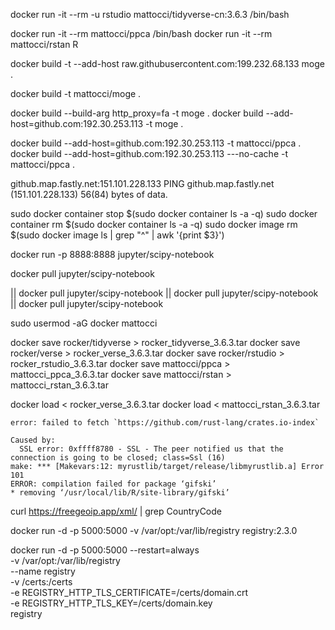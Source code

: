 docker run -it --rm -u rstudio mattocci/tidyverse-cn:3.6.3 /bin/bash

docker run -it --rm  mattocci/ppca /bin/bash
docker run -it --rm  mattocci/rstan R

docker build -t --add-host raw.githubusercontent.com:199.232.68.133 moge .

docker build -t mattocci/moge .

docker build --build-arg http_proxy=fa -t moge .
docker build --add-host=github.com:192.30.253.113 -t moge .

docker build --add-host=github.com:192.30.253.113 -t mattocci/ppca .
docker build --add-host=github.com:192.30.253.113 ---no-cache -t mattocci/ppca .


github.map.fastly.net:151.101.228.133 
PING github.map.fastly.net (151.101.228.133) 56(84) bytes of data.

sudo docker container stop $(sudo docker container ls -a -q)
sudo docker container rm $(sudo docker container ls -a -q)
sudo docker image rm $(sudo docker image ls | grep "^<none>" | awk '{print $3}')

docker run -p 8888:8888 jupyter/scipy-notebook

docker pull jupyter/scipy-notebook

|| docker pull jupyter/scipy-notebook || docker pull jupyter/scipy-notebook || docker pull jupyter/scipy-notebook 

sudo usermod -aG docker mattocci

docker save rocker/tidyverse > rocker_tidyverse_3.6.3.tar
docker save rocker/verse > rocker_verse_3.6.3.tar
docker save rocker/rstudio > rocker_rstudio_3.6.3.tar
docker save mattocci/ppca > mattocci_ppca_3.6.3.tar
docker save mattocci/rstan > mattocci_rstan_3.6.3.tar

docker load < rocker_verse_3.6.3.tar
docker load < mattocci_rstan_3.6.3.tar

```
error: failed to fetch `https://github.com/rust-lang/crates.io-index`

Caused by:
  SSL error: 0xffff8780 - SSL - The peer notified us that the connection is going to be closed; class=Ssl (16)
make: *** [Makevars:12: myrustlib/target/release/libmyrustlib.a] Error 101
ERROR: compilation failed for package ‘gifski’
* removing ‘/usr/local/lib/R/site-library/gifski’
```

curl https://freegeoip.app/xml/ | grep CountryCode


docker run -d -p 5000:5000 -v /var/opt:/var/lib/registry registry:2.3.0

docker run -d -p 5000:5000 --restart=always \
  -v /var/opt:/var/lib/registry \
  --name registry \
  -v /certs:/certs \
  -e REGISTRY_HTTP_TLS_CERTIFICATE=/certs/domain.crt \
  -e REGISTRY_HTTP_TLS_KEY=/certs/domain.key \
  registry
